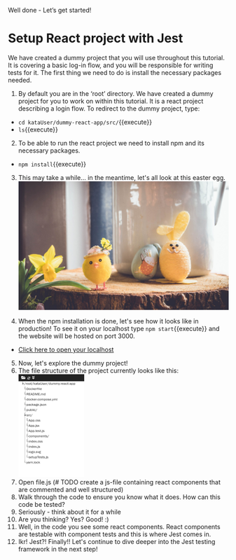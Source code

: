 Well done - Let’s get started!
# Setup React project with Jest
We have created a dummy project that you will use throughout this tutorial. It is covering a basic log-in flow, and you will be responsible for writing tests for it. The first thing we need to do is install the necessary packages needed.
1. By default you are in the ‘root’ directory. We have created a dummy project for you to work on within this tutorial. It is a react project describing a login flow. To redirect to the dummy project, type:
 - `cd kataUser/dummy-react-app/src/`{{execute}}
 - `ls`{{execute}}
2. To be able to run the react project we need to install npm and its necessary packages.
 - `npm install`{{execute}}
3. This may take a while... in the meantime, let's all look at this easter egg. ![easteregg](./assets/easterEgg.png)
 
4. When the npm installation is done, let's see how it looks like in production! To see it on your localhost type `npm start`{{execute}} and the website will be hosted on port 3000.
 - [Click here to open your localhost](https://[[HOST_SUBDOMAIN]]-3000-[[KATACODA_HOST]].environments.katacoda.com/)
5. Now, let's explore the dummy project!
 1. The file structure of the project currently looks like this: ![filestructure](./assets/fileStructure.png)
 1. Open file.js (# TODO create a js-file containing react components that are commented and well structured)
 2. Walk through the code to ensure you know what it does. How can this code be tested?
 3. Seriously - think about it for a while
 4. Are you thinking? Yes? Good! :)
 5. Well, in the code you see some react components. React components are testable with component tests and this is where Jest comes in.
 6. Ikr! Jest?! Finally!!
Let's continue to dive deeper into the Jest testing framework in the next step!






